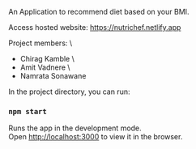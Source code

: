 An Application to recommend diet based on your BMI.

Access hosted website:
https://nutrichef.netlify.app


Project members: \
* Chirag Kamble \
* Amit Vadnere \
* Namrata Sonawane


In the project directory, you can run:

### `npm start`

Runs the app in the development mode.<br />
Open [http://localhost:3000](http://localhost:3000) to view it in the browser.
